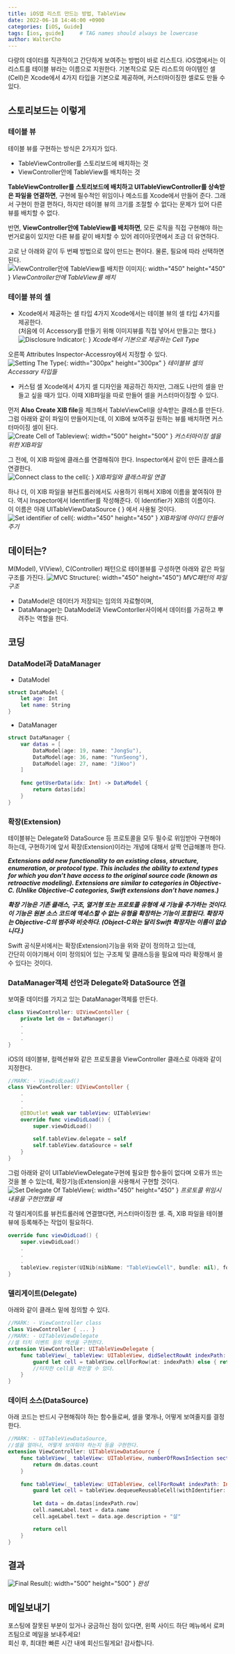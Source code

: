 ```yaml
---
title: iOS앱 리스트 만드는 방법, TableView
date: 2022-06-18 14:46:00 +0900
categories: [iOS, Guide]
tags: [ios, guide]     # TAG names should always be lowercase
author: WalterCho
---
```


다량의 데이터를 직관적이고 간단하게 보여주는 방법이 바로 리스트다. iOS앱에서는 이 리스트를 테이블 뷰라는 이름으로 지원한다. 기본적으로 모든 리스트의 아이템인 셀(Cell)은 Xcode에서 4가지 타입을 기본으로 제공하며, 커스터마이징한 셀로도 만들 수 있다.

## 스토리보드는 이렇게
### 테이블 뷰
테이블 뷰를 구현하는 방식은 2가지가 있다.
- TableViewController를 스토리보드에 배치하는 것
- ViewController안에 TableView를 배치하는 것

**TableViewController를 스토리보드에 배치하고 UITableViewController를 상속받은 파일을 연결하면**, 구현에 필수적인 위임이나 메소드를 Xcode에서 만들어 준다. 그래서 구현이 한결 편하다, 하지만 테이블 뷰의 크기를 조절할 수 없다는 문제가 있어 다른 뷰를 배치할 수 없다.

반면, **ViewController안에 TableView를 배치하면**, 모든 로직을 직접 구현해야 하는 번거로움이 있지만 다른 뷰를 같이 배치할 수 있어 레이아웃면에서 조금 더 유연하다.

고로 난 아래와 같이 두 번째 방법으로 많이 만드는 편이다. 물론, 필요에 따라 선택하면 된다.<br>
![ViewController안에 TableView를 배치한 이미지](/post_img/20220830/tableview_layout.png){: width="450" height="450" }
_ViewController안에 TableView를 배치_

### 테이블 뷰의 셀
- Xcode에서 제공하는 셀 타입 4가지
Xcode에서는 테이블 뷰의 셀 타입 4가지를 제공한다.<br>(처음에 이 Accessory를 만들기 위해 이미지뷰를 직접 넣어서 만들고는 했다.)
![Disclosure Indicator](/post_img/20220830/tableview_cell_types.png){: }
_Xcode에서 기본으로 제공하는 Cell Type_

오른쪽 Attributes Inspector-Accessroy에서 지정할 수 있다.<br>
![Setting The Type](/post_img/20220830/accessroy_types.png){: width="300px" height="300px" }
_테이블뷰 셀의 Accessary 타입들_

- 커스텀 셀
Xcode에서 4가지 셀 디자인을 제공하긴 하지만, 그래도 나만의 셀을 만들고 싶을 때가 있다. 이때 XIB파일을 따로 만들어 셀을 커스터마이징할 수 있다.

먼저 **Also Create XIB file**을 체크해서 TableViewCell을 상속받는 클래스를 만든다. 그럼 아래와 같이 파일이 만들어지는데, 이 XIB에 보여주길 원하는 뷰를 배치하면 커스터마이징 셀이 된다.<br>
![Create Cell of Tableview](/post_img/20220830/create_cell_of_tableview.png){: width="500" height="500" }
_커스터마이징 셀을 위한 XIB파일_

그 전에, 이 XIB 파일에 클래스를 연결해줘야 한다. Inspector에서 같이 만든 클래스를 연결한다.<br>
![Connect class to the cell](/post_img/20220830/connect_cell_with_class.png){: }
_XIB파일와 클래스파일 연결_

하나 더, 이 XIB 파일을 뷰컨트롤러에서도 사용하기 위해서 XIB에 이름을 붙여줘야 한다. 역시 Inspector에서 Identifier를 작성해준다. 이 Identifier가 XIB의 이름이다.<br>이 이름은 아래 UITableViewDataSource { } 에서 사용될 것이다.<br>
![Set identifier of cell](/post_img/20220830/set_identifier_of_cell.png){: width="450" height="450" }
_XIB파일에 아이디 만들어주기_

## 데이터는?
M(Model), V(View), C(Controller) 패턴으로 테이블뷰를 구성하면 아래와 같은 파일 구조를 가진다.
![MVC Structure](/post_img/20220830/mvc_structure.png){: width="450" height="450"}
_MVC패턴의 파일구조_

- DataModel은 데이터가 저장되는 임의의 자료형이며,
- DataManager는 DataModel과 ViewContorller사이에서 데이터를 가공하고 뿌려주는 역할을 한다.

## 코딩
### DataModel과 DataManager
- DataModel
```swift
struct DataModel {
    let age: Int
    let name: String
}
```

- DataManager
```swift
struct DataManager {
    var datas = [
        DataModel(age: 19, name: "JongSu"),
        DataModel(age: 36, name: "YunSeong"),
        DataModel(age: 27, name: "JiWoo")
    ]
    
    func getUserData(idx: Int) -> DataModel {
        return datas[idx]
    }
}
```

### 확장(Extension)
테이블뷰는 Delegate와 DataSource 등 프로토콜을 모두 필수로 위임받아 구현해야 하는데, 구현하기에 앞서 확장(Extension)이라는 개념에 대해서 살짝 언급해볼까 한다.

***Extensions add new functionality to an existing class, structure, enumeration, or protocol type. This includes the ability to extend types for which you don’t have access to the original source code (known as retroactive modeling). Extensions are similar to categories in Objective-C. (Unlike Objective-C categories, Swift extensions don’t have names.)***

***확장 기능은 기존 클래스, 구조, 열거형 또는 프로토콜 유형에 새 기능을 추가하는 것이다. 이 기능은 원본 소스 코드에 액세스할 수 없는 유형을 확장하는 기능이 포함된다. 확장자는 Objective-C의 범주와 비슷하다. (Object-C와는 달리 Swift 확장자는 이름이 없습니다.)***

Swift 공식문서에서는 확장(Extension)기능을 위와 같이 정의하고 있는데,<br>간단히 이야기해서 이미 정의되어 있는 구조체 및 클래스등을 필요에 따라 확장해서 쓸 수 있다는 것이다.

### DataManager객체 선언과 Delegate와 DataSource 연결
보여줄 데이터를 가지고 있는 DataManager객체를 만든다.
```swift
class ViewController: UIViewContoller {
    private let dm = DataManager()
    .
    .
    .
}
```

iOS의 테이블뷰, 컬렉션뷰와 같은 프로토콜을 ViewController 클래스로 아래와 같이 지정한다.<br>
```swift
//MARK: - ViewDidLoad()
class ViewController: UIViewContoller {
    .
    .
    .
    @IBOutlet weak var tableView: UITableView!
    override func viewDidLoad() {
        super.viewDidLoad()
        
        self.tableView.delegate = self
        self.tableView.dataSource = self
    }
}
```

그럼 아래와 같이 UITableViewDelegate구현에 필요한 함수들이 없다며 오류가 뜨는 것을 볼 수 있는데, 확장기능(Extension)을 사용해서 구현할 것이다.<br>
![Set Delegate Of TableView](/post_img/20220830/set_delegate_of_tableview.png){: width="450" height="450" }
_프로토콜 위임시 내용을 구현안했을 때_

각 델리게이트를 뷰컨트롤러에 연결했다면, 커스터마이징한 셀. 즉, XIB 파일을 테이블뷰에 등록해주는 작업이 필요하다.<br>
```swift
override func viewDidLoad() {
    super.viewDidLoad()
    .
    .
    .
    tableView.register(UINib(nibName: "TableViewCell", bundle: nil), forCellReuseIdentifier: "TableViewCell")
}
```

### 델리게이트(Delegate)
아래와 같이 클래스 밑에 정의할 수 있다.
```swift
//MARK: - ViewController class
class ViewController { ... }
//MARK: - UITableViewDelegate
//셀 터치 이벤트 등의 액션을 구현한다.
extension ViewController: UITableViewDelegate {
    func tableView(_ tableView: UITableView, didSelectRowAt indexPath: IndexPath) {
        guard let cell = tableView.cellForRow(at: indexPath) else { return }
        //터치한 cell을 확인할 수 있다.
    }   
}
```

### 데이터 소스(DataSource)
아래 코드는 반드시 구현해줘야 하는 함수들로써, 셀을 몇개나, 어떻게 보여줄지를 결정한다.<br>
```swift
//MARK: - UITableViewDataSource, 
//셀을 얼마나, 어떻게 보여줘야 하는지 등을 구현한다.
extension ViewController: UITableViewDataSource {
    func tableView(_ tableView: UITableView, numberOfRowsInSection section: Int) -> Int {
        return dm.datas.count
    }
    
    func tableView(_ tableView: UITableView, cellForRowAt indexPath: IndexPath) -> UITableViewCell {
        guard let cell = tableView.dequeueReusableCell(withIdentifier: "TableViewCell") as? TableViewCell else { return TableViewCell() }
        
        let data = dm.datas[indexPath.row]
        cell.nameLabel.text = data.name
        cell.ageLabel.text = data.age.description + "살"

        return cell
    }
}
```

## 결과
![Final Result](/post_img/20220830/final_result.png){: width="500" height="500" }
_완성_

## 메일보내기
포스팅에 잘못된 부분이 있거나 궁금하신 점이 있다면, 왼쪽 사이드 하단 메뉴에서 로퍼즈팀으로 메일을 보내주세요!<br>
회신 후, 최대한 빠른 시간 내에 회신드릴게요! 감사합니다.